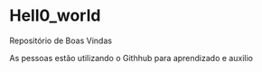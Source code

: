 # Hell0_world
Repositório de Boas Vindas

As pessoas estão utilizando o Githhub para aprendizado e auxilio
